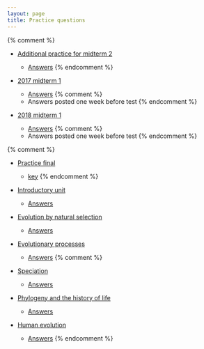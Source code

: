 ```yaml
---
layout: page
title: Practice questions
---
```


{% comment %} 
* [Additional practice for midterm 2](tests/practice2.test.pdf)
	* [Answers](tests/practice2.key.pdf)
{% endcomment %} 

* [2017 midterm 1](archive/2017_materials/midterm1.test.pdf)
	* [Answers](archive/2017_materials/midterm1.key.pdf)
{% comment %} 
	* Answers posted one week before test
{% endcomment %} 
* [2018 midterm 1](materials/practice/18M1.test.pdf)
	* [Answers](materials/practice/18M1.key.pdf)
{% comment %} 
	* Answers posted one week before test
{% endcomment %} 

{% comment %} 
* [Practice final](tests/d2018.qkey.pdf)
	* [key](tests/d2018.qtest.pdf)
{% endcomment %} 

* [Introductory unit](intro_ques.html)
	* [Answers](intro_ans.html)
* [Evolution by natural selection](ns_ques.html)
	* [Answers](ns_ans.html)
* [Evolutionary processes](process_ques.html)
	* [Answers](process_ans.html)
{% comment %} 
* [Speciation](speciation_ques.html)
	* [Answers](speciation_ans.html)
* [Phylogeny and the history of life](phylo_ques.html)
	* [Answers](phylo_ans.html)
* [Human evolution](ape_ques.html)
	* [Answers](ape_ans.html)
{% endcomment %} 
